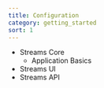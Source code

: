 ```yaml
---
title: Configuration
category: getting_started
sort: 1
---
```


- Streams Core
    - Application Basics
- Streams UI
- Streams API
